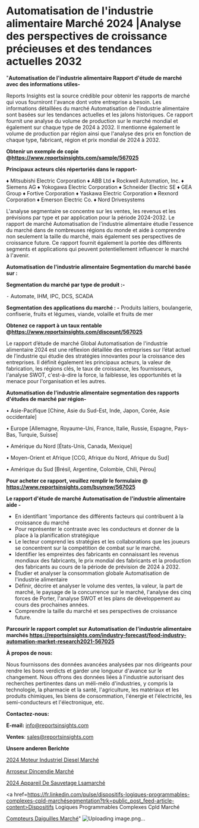 # Automatisation de l'industrie alimentaire Marché 2024 |Analyse des perspectives de croissance précieuses et des tendances actuelles 2032

"<strong>Automatisation de l'industrie alimentaire Rapport d'étude de marché avec des informations utiles-</strong>

Reports Insights est la source crédible pour obtenir les rapports de marché qui vous fourniront l'avance dont votre entreprise a besoin. Les informations détaillées du marché Automatisation de l'industrie alimentaire sont basées sur les tendances actuelles et les jalons historiques. Ce rapport fournit une analyse du volume de production sur le marché mondial et également sur chaque type de 2024 à 2032. Il mentionne également le volume de production par région ainsi que l'analyse des prix en fonction de chaque type, fabricant, région et prix mondial de 2024 à 2032.

<strong><b>Obtenir un exemple de copie @</b></strong><a href=https://www.reportsinsights.com/sample/567025><strong><b>https://www.reportsinsights.com/sample/567025</b></strong></a>

<b>Principaux acteurs clés répertoriés dans le rapport-</b>

<b> </b>♦ Mitsubishi Electric Corporation
♦ ABB Ltd
♦ Rockwell Automation, Inc.
♦ Siemens AG
♦ Yokogawa Electric Corporation
♦ Schneider Electric SE
♦ GEA Group
♦ Fortive Corporation
♦ Yaskawa Electric Corporation
♦ Rexnord Corporation
♦ Emerson Electric Co.
♦ Nord Drivesystems

L'analyse segmentaire se concentre sur les ventes, les revenus et les prévisions par type et par application pour la période 2024-2032. Le rapport de marché Automatisation de l'industrie alimentaire étudie l'essence du marché dans de nombreuses régions du monde et aide à comprendre non seulement la taille du marché, mais également ses perspectives de croissance future. Ce rapport fournit également la portée des différents segments et applications qui peuvent potentiellement influencer le marché à l'avenir.

<strong>Automatisation de l'industrie alimentaire Segmentation du marché basée sur :</strong>

<strong>Segmentation du marché par type de produit :-</strong>

⁃ Automate, IHM, IPC, DCS, SCADA

<strong>Segmentation des applications du marché : -</strong> Produits laitiers, boulangerie, confiserie, fruits et légumes, viande, volaille et fruits de mer

<strong><b>Obtenez ce rapport à un taux rentable @</b></strong><a href=https://www.reportsinsights.com/discount/567025><strong><b>https://www.reportsinsights.com/discount/567025</b></strong></a>

Le rapport d’étude de marché Global Automatisation de l'industrie alimentaire 2024 est une réflexion détaillée des entreprises sur l’état actuel de l’industrie qui étudie des stratégies innovantes pour la croissance des entreprises. Il définit également les principaux acteurs, la valeur de fabrication, les régions clés, le taux de croissance, les fournisseurs, l'analyse SWOT, c'est-à-dire la force, la faiblesse, les opportunités et la menace pour l'organisation et les autres.

<strong>Automatisation de l'industrie alimentaire segmentation des rapports d'études de marché par région-</strong>

• Asie-Pacifique [Chine, Asie du Sud-Est, Inde, Japon, Corée, Asie occidentale]

• Europe [Allemagne, Royaume-Uni, France, Italie, Russie, Espagne, Pays-Bas, Turquie, Suisse]

• Amérique du Nord [États-Unis, Canada, Mexique]

• Moyen-Orient et Afrique [CCG, Afrique du Nord, Afrique du Sud]

• Amérique du Sud [Brésil, Argentine, Colombie, Chili, Pérou]

<strong>Pour acheter ce rapport, veuillez remplir le formulaire @   <a href=https://www.reportsinsights.com/buynow/567025>https://www.reportsinsights.com/buynow/567025</a></strong>

<strong>Le rapport d'étude de marché Automatisation de l'industrie alimentaire aide -</strong>
<ul>
  <li>En identifiant 'importance des différents facteurs qui contribuent à la croissance du marché</li>
  <li>Pour représenter le contraste avec les conducteurs et donner de la place à la planification stratégique</li>
  <li>Le lecteur comprend les stratégies et les collaborations que les joueurs se concentrent sur la compétition de combat sur le marché.</li>
  <li>Identifier les empreintes des fabricants en connaissant les revenus mondiaux des fabricants, le prix mondial des fabricants et la production des fabricants au cours de la période de prévision de 2024 à 2032.</li>
  <li>Étudier et analyser la consommation globale Automatisation de l'industrie alimentaire</li>
  <li>Définir, décrire et analyser le volume des ventes, la valeur, la part de marché, le paysage de la concurrence sur le marché, l'analyse des cinq forces de Porter, l'analyse SWOT et les plans de développement au cours des prochaines années.</li>
  <li>Comprendre la taille du marché et ses perspectives de croissance future.</li>
</ul>

<strong>Parcourir le rapport complet sur Automatisation de l'industrie alimentaire marchés <a href=https://reportsinsights.com/industry-forecast/food-industry-automation-market-research2021-567025>https://reportsinsights.com/industry-forecast/food-industry-automation-market-research2021-567025</a></strong>

<strong>À propos de nous:</strong>

Nous fournissons des données avancées analysées par nos dirigeants pour rendre les bons verdicts et garder une longueur d'avance sur le changement. Nous offrons des données liées à l'industrie autorisant des recherches pertinentes dans un méli-mélo d'industries, y compris la technologie, la pharmacie et la santé, l'agriculture, les matériaux et les produits chimiques, les biens de consommation, l'énergie et l'électricité, les semi-conducteurs et l'électronique, etc.

<strong>Contactez-nous:</strong>

<strong>E-mail:</strong> <a href=mailto:info@reportsinsights.com>info@reportsinsights.com</a>

<strong>Ventes</strong>: <a href=mailto:sales@reportsinsights.com>sales@reportsinsights.com</a>

<strong>Unsere anderen Berichte</strong>

<a href=https://www.linkedin.com/pulse/2024-moteur-industriel-diesel-march%C3%A9tendance-awmmc/>2024 Moteur Industriel Diesel Marché</a>

<a href=https://www.linkedin.com/pulse/arroseur-dincendie-march%C3%A9-2024-part-et-croissance-f95rc/>Arroseur Dincendie Marché</a>

<a href=https://www.linkedin.com/pulse/2024-appareil-de-sauvetage-lsamarché-segmentation-p52ec/>2024 Appareil De Sauvetage Lsamarché</a>

<a href=https://fr.linkedin.com/pulse/dispositifs-logiques-programmables-complexes-cpld-marchésegmentation?trk=public_post_feed-article-content>Dispositifs Logiques Programmables Complexes Cpld Marché</a>

<a href=https://www.linkedin.com/pulse/compteurs-daiguilles-march%C3%A9domaines-de-croissance-sd2jf/>Compteurs Daiguilles Marché</a>"
![Uploading image.png…]()

